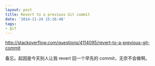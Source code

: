 ```yaml
---
layout: post
title: Revert to a previous Git commit
date: '2014-11-24 15:16:48'
tags:
- git
---
```


http://stackoverflow.com/questions/4114095/revert-to-a-previous-git-commit

备忘。起因是今天别人让我 revert 回一个早先的 commit，无奈不会做啊。